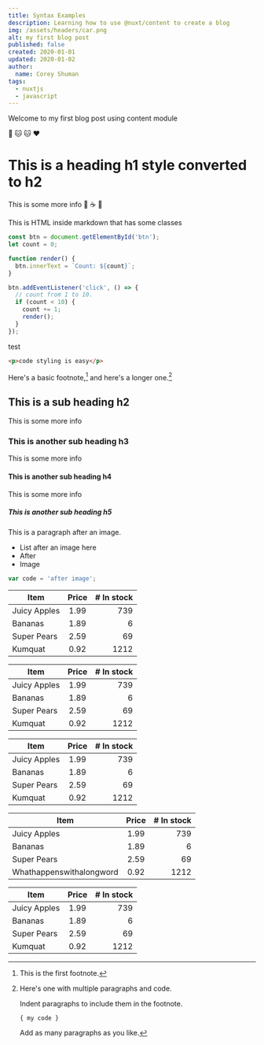 ```yaml
---
title: Syntax Examples
description: Learning how to use @nuxt/content to create a blog
img: /assets/headers/car.png
alt: my first blog post
published: false
created: 2020-01-01
updated: 2020-01-02
author: 
  name: Corey Shuman
tags: 
  - nuxtjs
  - javascript
---
```


Welcome to my first blog post using content module

:dog: :cat: :cat: :heart:

# This is a heading h1 style converted to h2

This is some more info :beer: :coffee: :tada:

<div class="bg-purple text-steel p-4 mb-4">
  This is HTML inside markdown that has some classes
</div>

<info-box>
  <template #info-box>
    This is a Vue component inside markdown using slots
  </template>
</info-box>

```js {1,3-5}[nuxt.config.js]
const btn = document.getElementById('btn');
let count = 0;

function render() {
  btn.innerText = `Count: ${count}`;
}

btn.addEventListener('click', () => {
  // count from 1 to 10.
  if (count < 10) {
    count += 1;
    render();
  }
});
```

test

```html
<p>code styling is easy</p>
```

Here's a basic footnote,[^1] and here's a longer one.[^bignote]

## This is a sub heading h2

This is some more info

### This is another sub heading h3

This is some more info

#### This is another sub heading h4

This is some more info

##### This is another sub heading h5

<ProgressiveImage
  src="/assets/headers/car.png"
  alt="a car in a desert"
  blur="2px"
  loading-blur="2px"
  size="small"
  fit="fill">
</ProgressiveImage>

This is a paragraph after an image.

<position justify="center">

<ProgressiveImage
  src="/assets/headers/car.png"
  alt="a car in a desert"
  width="250px"
  height="100%"
  blur="2px"
  loading-blur="1px"
  radius="10px 10px 0px 0px"
  size="small"
  fit="fill">
</ProgressiveImage>

<ProgressiveImage
  src="/assets/headers/car.png"
  alt="a car in a desert"
  width="250px"
  height="100%"
  blur="2px"
  loading-blur="2px"
  radius="10px"
  size="small"
  fit="fill">
</ProgressiveImage>

</position>

- List after an image here
- After
- Image

<ProgressiveImage
  src="/assets/headers/car.png"
  alt="a car in a desert"
  blur="2px"
  loading-blur="2px"
  size="small"
  fit="fill">
</ProgressiveImage>

```js
var code = 'after image';
```

<TableStyle>

| Item         | Price | # In stock |
| ------------ | :---: | ---------: |
| Juicy Apples | 1.99  |        739 |
| Bananas      | 1.89  |          6 |
| Super Pears  | 2.59  |         69 |
| Kumquat      | 0.92  |       1212 |

</TableStyle>

<position justify="center">

<TableStyle color="red" caption="Centered Table">

| Item         | Price | # In stock |
| ------------ | :---: | ---------: |
| Juicy Apples | 1.99  |        739 |
| Bananas      | 1.89  |          6 |
| Super Pears  | 2.59  |         69 |
| Kumquat      | 0.92  |       1212 |

</TableStyle>

</position>

<TableStyle color="lavender" caption="Fixed Widths Table" :column-widths="['w-2/4', 'w-1/4', 'w-1/4']">

| Item         | Price | # In stock |
| ------------ | :---: | ---------: |
| Juicy Apples | 1.99  |        739 |
| Bananas      | 1.89  |          6 |
| Super Pears  | 2.59  |         69 |
| Kumquat      | 0.92  |       1212 |

</TableStyle>

<TableStyle color="ocean" width='100px' caption="Small Table">

| Item                     | Price | # In stock |
| ------------------------ | :---: | ---------: |
| Juicy Apples             | 1.99  |        739 |
| Bananas                  | 1.89  |          6 |
| Super Pears              | 2.59  |         69 |
| Whathappenswithalongword | 0.92  |       1212 |

</TableStyle>

<TableStyle color="silver" caption="No Alternating" :alternating="false">

| Item         | Price | # In stock |
| ------------ | :---: | ---------: |
| Juicy Apples | 1.99  |        739 |
| Bananas      | 1.89  |          6 |
| Super Pears  | 2.59  |         69 |
| Kumquat      | 0.92  |       1212 |

</TableStyle>

[^1]: This is the first footnote.
[^bignote]: Here's one with multiple paragraphs and code.

    Indent paragraphs to include them in the footnote.

    `{ my code }`

    Add as many paragraphs as you like.
